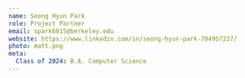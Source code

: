 ```yaml
---
name: Seong Hyun Park
role: Project Partner
email: spark6015@berkeley.edu
website: https://www.linkedin.com/in/seong-hyun-park-704957237/
photo: matt.png
meta:
  Class of 2024: B.A. Computer Science
---
```

